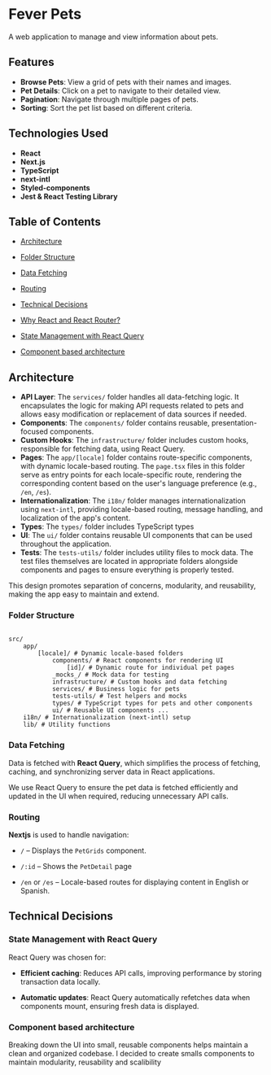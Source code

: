# Fever Pets

A web application to manage and view information about pets.

## Features

- **Browse Pets**: View a grid of pets with their names and images.
- **Pet Details**: Click on a pet to navigate to their detailed view.
- **Pagination**: Navigate through multiple pages of pets.
- **Sorting**: Sort the pet list based on different criteria.

## Technologies Used

- **React**
- **Next.js**
- **TypeScript**
- **next-intl**
- **Styled-components**
- **Jest & React Testing Library**

## Table of Contents

- [Architecture](#architecture)

- [Folder Structure](#folder-structure)

- [Data Fetching](#data-fetching)

- [Routing](#routing)

- [Technical Decisions](#technical-decisions)

- [Why React and React Router?](#why-react-and-react-router)

- [State Management with React Query](#state-management-with-react-query)

- [Component based architecture](#component-based-architecture)

## Architecture

- **API Layer**: The `services/` folder handles all data-fetching logic. It encapsulates the logic for making API requests related to pets and allows easy modification or replacement of data sources if needed.
- **Components**: The `components/` folder contains reusable, presentation-focused components.
- **Custom Hooks**: The `infrastructure/` folder includes custom hooks, responsible for fetching data, using React Query.
- **Pages**: The `app/[locale]` folder contains route-specific components, with dynamic locale-based routing. The `page.tsx` files in this folder serve as entry points for each locale-specific route, rendering the corresponding content based on the user's language preference (e.g., `/en`, `/es`).
- **Internationalization**: The `i18n/` folder manages internationalization using `next-intl`, providing locale-based routing, message handling, and localization of the app's content.
- **Types**: The `types/` folder includes TypeScript types
- **UI**: The `ui/` folder contains reusable UI components that can be used throughout the application.
- **Tests**: The `tests-utils/` folder includes utility files to mock data. The test files themselves are located in appropriate folders alongside components and pages to ensure everything is properly tested.

This design promotes separation of concerns, modularity, and reusability, making the app easy to maintain and extend.

### Folder Structure

```plaintext

src/
	app/
		[locale]/ # Dynamic locale-based folders
			components/ # React components for rendering UI
				[id]/ # Dynamic route for individual pet pages
			_mocks_/ # Mock data for testing
			infrastructure/ # Custom hooks and data fetching
			services/ # Business logic for pets
			tests-utils/ # Test helpers and mocks
			types/ # TypeScript types for pets and other components
			ui/ # Reusable UI components ...
	i18n/ # Internationalization (next-intl) setup
	lib/ # Utility functions
```

### Data Fetching

Data is fetched with **React Query**, which simplifies the process of fetching, caching, and synchronizing server data in React applications.

We use React Query to ensure the pet data is fetched efficiently and updated in the UI when required, reducing unnecessary API calls.

### Routing

**Nextjs** is used to handle navigation:

- `/` – Displays the `PetGrids` component.

- `/:id` – Shows the `PetDetail` page

- `/en` or `/es` – Locale-based routes for displaying content in English or Spanish.

## Technical Decisions

### State Management with React Query

React Query was chosen for:

- **Efficient caching**: Reduces API calls, improving performance by storing transaction data locally.

- **Automatic updates**: React Query automatically refetches data when components mount, ensuring fresh data is displayed.

### Component based architecture

Breaking down the UI into small, reusable components helps maintain a clean and organized codebase. I decided to create smalls components to maintain modularity, reusability and scalibility

